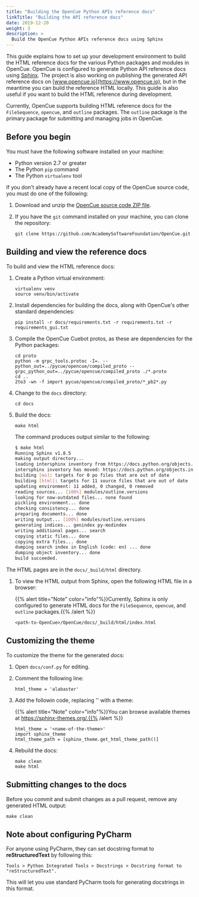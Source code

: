 ```yaml
---
title: "Building the OpenCue Python APIs reference docs"
linkTitle: "Building the API reference docs"
date: 2019-12-20
weight: 3
description: >
  Build the OpenCue Python APIs reference docs using Sphinx
---
```


This guide explains how to set up your development environment to build the
HTML reference docs for the various Python packages and modules in OpenCue.
OpenCue is configured to generate Python API reference docs using
[Sphinx](http://www.sphinx-doc.org/). The project is also working on publishing
the generated API reference docs on [www.opencue.io](https://www.opencue.io),
but in the meantime you can build the reference HTML locally. This guide is
also useful if you want to build the HTML reference during development.

Currently, OpenCue supports building HTML reference docs for the
`FileSequence`, `opencue`, and `outline` packages. The `outline` package
is the primary package for submitting and managing jobs in OpenCue.

## Before you begin

You must have the following software installed on your machine:

*   Python version 2.7 or greater
*   The Python `pip` command
*   The Python `virtualenv` tool

If you don't already have a recent local copy of the OpenCue source code, you
must do one of the following:

1.  Download and unzip the
    [OpenCue source code ZIP file](https://github.com/AcademySoftwareFoundation/OpenCue/archive/master.zip).

2.  If you have the `git` command installed on your machine, you can clone
    the repository:

    ```
    git clone https://github.com/AcademySoftwareFoundation/OpenCue.git
    ```

## Building and view the reference docs

To build and view the HTML reference docs:

1.  Create a Python virtual environment:

    ```
    virtualenv venv
    source venv/bin/activate
    ```

1.  Install dependencies for building the docs, along with OpenCue's other standard dependencies:

    ```
    pip install -r docs/requirements.txt -r requirements.txt -r requirements_gui.txt
    ```

1.  Compile the OpenCue Cuebot protos, as these are dependencies for the
    Python packages:

    ```
    cd proto
    python -m grpc_tools.protoc -I=. --python_out=../pycue/opencue/compiled_proto --grpc_python_out=../pycue/opencue/compiled_proto ./*.proto
    cd ..
    2to3 -wn -f import pycue/opencue/compiled_proto/*_pb2*.py
    ```

1.  Change to the `docs` directory:

    ```
    cd docs
    ```

1.  Build the docs:

    ```
    make html
    ```
    
    The command produces output similar to the following:
    
    ```bash
    $ make html
    Running Sphinx v1.8.5
    making output directory...
    loading intersphinx inventory from https://docs.python.org/objects.inv...
    intersphinx inventory has moved: https://docs.python.org/objects.inv -> https://docs.python.org/3/objects.inv
    building [mo]: targets for 0 po files that are out of date
    building [html]: targets for 11 source files that are out of date
    updating environment: 11 added, 0 changed, 0 removed
    reading sources... [100%] modules/outline.versions                                                                            
    looking for now-outdated files... none found
    pickling environment... done
    checking consistency... done
    preparing documents... done
    writing output... [100%] modules/outline.versions                                                                             
    generating indices... genindex py-modindex
    writing additional pages... search
    copying static files... done
    copying extra files... done
    dumping search index in English (code: en) ... done
    dumping object inventory... done
    build succeeded.
    ```

The HTML pages are in the `docs/_build/html` directory.

1.  To view the HTML output from Sphinx, open the following HTML file in a
    browser:
    
    {{% alert title="Note" color="info"%}}Currently, Sphinx is only configured
    to generate HTML docs for the `FileSequence`, `opencue`, and `outline`
    packages.{{% /alert %}}

    ```
    <path-to-OpenCue>/OpenCue/docs/_build/html/index.html
    ```

## Customizing the theme

To customize the theme for the generated docs:

1.  Open `docs/conf.py` for editing.

1.  Comment the following line:

    ```
    html_theme = 'alabaster'
    ```

1.  Add the followin code, replacing '<name-of-the-theme>' with a theme:
 
    {{% alert title="Note" color="info"%}}You can browse available
    themes at https://sphinx-themes.org/.{{% /alert %}}

    ```
    html_theme = '<name-of-the-theme>'
    import sphinx_theme
    html_theme_path = [sphinx_theme.get_html_theme_path()]
    ```

1.  Rebuild the docs:

    ```
    make clean
    make html
    ```

## Submitting changes to the docs

Before you commit and submit changes as a pull request, remove any generated
HTML output:

```
make clean
```

## Note about configuring PyCharm

For anyone using PyCharm, they can set docstring format to **reStructuredText** by following this:
```
Tools > Python Integrated Tools > Docstrings > Docstring format to  "reStructuredText".
```
This will let you use standard PyCharm tools for generating docstrings in this format.
